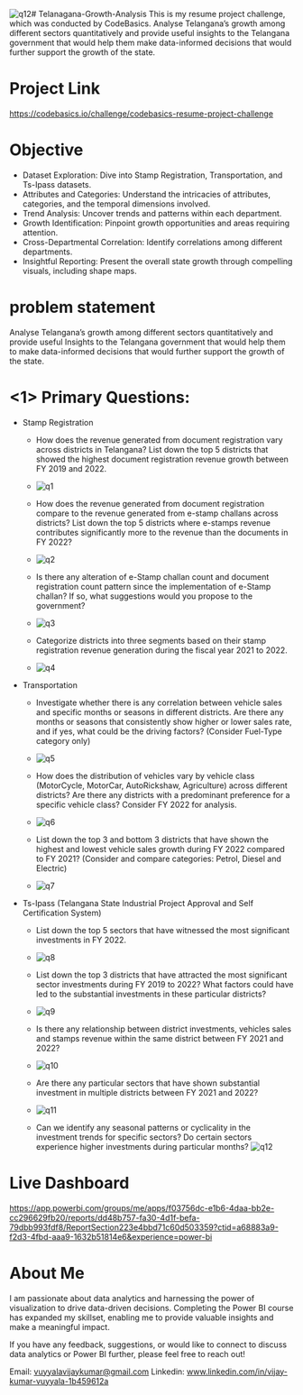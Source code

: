 ![q12](https://github.com/VijayKumarVuyyala/Telanagana-Growth-Analysis/assets/160216489/5589208f-c126-4625-b93d-a05215682a7f)# Telanagana-Growth-Analysis
This is my resume project challenge, which was conducted by CodeBasics. Analyse Telangana’s growth among different sectors quantitatively and provide useful insights to the Telangana government that would help them make data-informed decisions that would further support the growth of the state.
# Project Link
https://codebasics.io/challenge/codebasics-resume-project-challenge
# Objective 

* Dataset Exploration: Dive into Stamp Registration, Transportation, and Ts-Ipass datasets.
* Attributes and Categories: Understand the intricacies of attributes, categories, and the temporal dimensions involved.
* Trend Analysis: Uncover trends and patterns within each department.
* Growth Identification: Pinpoint growth opportunities and areas requiring attention.
* Cross-Departmental Correlation: Identify correlations among different departments.
* Insightful Reporting: Present the overall state growth through compelling visuals, including shape maps.
# problem statement

Analyse Telangana’s growth among different sectors quantitatively and provide useful Insights to the Telangana government that would help them to make data-informed decisions that would further support the growth of the state.
# <1> Primary Questions:

* Stamp Registration
    * How does the revenue generated from document registration vary across districts in Telangana? List down the top 5 districts that showed the highest document registration revenue growth between FY 2019 and 2022.
    * ![q1](https://github.com/VijayKumarVuyyala/Telanagana-Growth-Analysis/assets/160216489/94b188b7-1970-45fd-af64-b5d8338069a7)

    * How does the revenue generated from document registration compare to the revenue generated from e-stamp challans across districts? List down the top 5 districts where e-stamps revenue contributes significantly more to the revenue than the documents in FY 2022?
    * ![q2](https://github.com/VijayKumarVuyyala/Telanagana-Growth-Analysis/assets/160216489/622f5084-21c4-4c55-bade-fd841e24efdf)

    * Is there any alteration of e-Stamp challan count and document registration count pattern since the implementation of e-Stamp challan? If so, what suggestions would you propose to the government?
    * ![q3](https://github.com/VijayKumarVuyyala/Telanagana-Growth-Analysis/assets/160216489/2af3b3c2-6ca6-44f0-82f8-b6a1fe4e1bbc)

    * Categorize districts into three segments based on their stamp registration revenue generation during the fiscal year 2021 to 2022.
    * ![q4](https://github.com/VijayKumarVuyyala/Telanagana-Growth-Analysis/assets/160216489/be3f3146-7bf6-4386-90e1-b219fc9e38ae)

* Transportation
    * Investigate whether there is any correlation between vehicle sales and specific months or seasons in different districts. Are there any months or seasons that consistently show higher or lower sales rate, and if yes, what could be the driving factors? (Consider Fuel-Type category only)
    * ![q5](https://github.com/VijayKumarVuyyala/Telanagana-Growth-Analysis/assets/160216489/1ddfdd0b-1748-48be-8028-6151e81c368f)

    * How does the distribution of vehicles vary by vehicle class (MotorCycle, MotorCar, AutoRickshaw, Agriculture) across different districts? Are there any districts with a predominant preference for a specific vehicle class? Consider FY 2022 for analysis.
    * ![q6](https://github.com/VijayKumarVuyyala/Telanagana-Growth-Analysis/assets/160216489/257be2ba-c850-468e-94a9-8802ef5efe1f)

    * List down the top 3 and bottom 3 districts that have shown the highest and lowest vehicle sales growth during FY 2022 compared to FY 2021? (Consider and compare categories: Petrol, Diesel and Electric)
    * ![q7](https://github.com/VijayKumarVuyyala/Telanagana-Growth-Analysis/assets/160216489/f939f4c4-dbac-4729-8977-8117f5d5eda0)

* Ts-Ipass (Telangana State Industrial Project Approval and Self Certification System)
    * List down the top 5 sectors that have witnessed the most significant investments in FY 2022.
    * ![q8](https://github.com/VijayKumarVuyyala/Telanagana-Growth-Analysis/assets/160216489/261e2aa3-8c26-4bd9-b024-e28f42ffe480)

    * List down the top 3 districts that have attracted the most significant sector investments during FY 2019 to 2022? What factors could have led to the substantial investments in these particular districts?
    * ![q9](https://github.com/VijayKumarVuyyala/Telanagana-Growth-Analysis/assets/160216489/fc06e022-fe2a-4b7d-88b6-ec4b3908faa1)

    * Is there any relationship between district investments, vehicles sales and stamps revenue within the same district between FY 2021 and 2022?
    * ![q10](https://github.com/VijayKumarVuyyala/Telanagana-Growth-Analysis/assets/160216489/f92e549c-e2e4-4046-85a4-ed810534fce1)

    * Are there any particular sectors that have shown substantial investment in multiple districts between FY 2021 and 2022?
    * ![q11](https://github.com/VijayKumarVuyyala/Telanagana-Growth-Analysis/assets/160216489/9992d82e-5e92-4e24-8f0c-5b90d8593d77)
    * Can we identify any seasonal patterns or cyclicality in the investment trends for specific sectors? Do certain sectors experience higher investments during particular months?
    ![q12](https://github.com/VijayKumarVuyyala/Telanagana-Growth-Analysis/assets/160216489/db5e722d-d428-48f2-8998-50214c206d27)

# Live Dashboard 
https://app.powerbi.com/groups/me/apps/f03756dc-e1b6-4daa-bb2e-cc296629fb20/reports/dd48b757-fa30-4d1f-befa-79dbb993fdf8/ReportSection223e4bbd71c60d503359?ctid=a68883a9-f2d3-4fbd-aaa9-1632b51814e6&experience=power-bi
# About Me

I am passionate about data analytics and harnessing the power of visualization to drive data-driven decisions. Completing the Power BI course has expanded my skillset, enabling me to provide valuable insights and make a meaningful impact.

If you have any feedback, suggestions, or would like to connect to discuss data analytics or Power BI further, please feel free to reach out!

Email: vuyyalavijaykumar@gmail.com Linkedin: www.linkedin.com/in/vijay-kumar-vuyyala-1b459612a 
